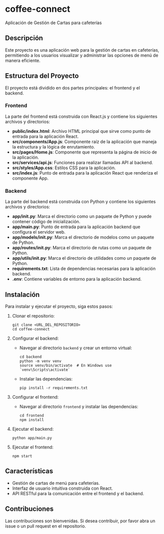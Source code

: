 # coffee-connect
Aplicación de Gestión de Cartas para cafeterías

## Descripción
Este proyecto es una aplicación web para la gestión de cartas en cafeterías, permitiendo a los usuarios visualizar y administrar las opciones de menú de manera eficiente.

## Estructura del Proyecto
El proyecto está dividido en dos partes principales: el frontend y el backend.

### Frontend
La parte del frontend está construida con React.js y contiene los siguientes archivos y directorios:

- **public/index.html**: Archivo HTML principal que sirve como punto de entrada para la aplicación React.
- **src/components/App.js**: Componente raíz de la aplicación que maneja la estructura y la lógica de enrutamiento.
- **src/pages/Home.js**: Componente que representa la página de inicio de la aplicación.
- **src/services/api.js**: Funciones para realizar llamadas API al backend.
- **src/styles/App.css**: Estilos CSS para la aplicación.
- **src/index.js**: Punto de entrada para la aplicación React que renderiza el componente App.

### Backend
La parte del backend está construida con Python y contiene los siguientes archivos y directorios:

- **app/__init__.py**: Marca el directorio como un paquete de Python y puede contener código de inicialización.
- **app/main.py**: Punto de entrada para la aplicación backend que configura el servidor web.
- **app/models/__init__.py**: Marca el directorio de modelos como un paquete de Python.
- **app/routes/__init__.py**: Marca el directorio de rutas como un paquete de Python.
- **app/utils/__init__.py**: Marca el directorio de utilidades como un paquete de Python.
- **requirements.txt**: Lista de dependencias necesarias para la aplicación backend.
- **.env**: Contiene variables de entorno para la aplicación backend.

## Instalación
Para instalar y ejecutar el proyecto, siga estos pasos:

1. Clonar el repositorio:
   ```
   git clone <URL_DEL_REPOSITORIO>
   cd coffee-connect
   ```

2. Configurar el backend:
   - Navegar al directorio `backend` y crear un entorno virtual:
     ```
     cd backend
     python -m venv venv
     source venv/bin/activate  # En Windows use `venv\Scripts\activate`
     ```
   - Instalar las dependencias:
     ```
     pip install -r requirements.txt
     ```

3. Configurar el frontend:
   - Navegar al directorio `frontend` y instalar las dependencias:
     ```
     cd frontend
     npm install
     ```

4. Ejecutar el backend:
   ```
   python app/main.py
   ```

5. Ejecutar el frontend:
   ```
   npm start
   ```

## Características
- Gestión de cartas de menú para cafeterías.
- Interfaz de usuario intuitiva construida con React.
- API RESTful para la comunicación entre el frontend y el backend.

## Contribuciones
Las contribuciones son bienvenidas. Si desea contribuir, por favor abra un issue o un pull request en el repositorio.